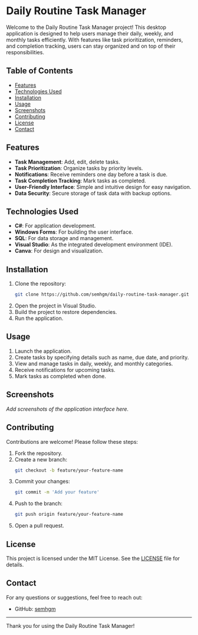 # Daily Routine Task Manager

Welcome to the Daily Routine Task Manager project! This desktop application is designed to help users manage their daily, weekly, and monthly tasks efficiently. With features like task prioritization, reminders, and completion tracking, users can stay organized and on top of their responsibilities.

## Table of Contents

- [Features](#features)
- [Technologies Used](#technologies-used)
- [Installation](#installation)
- [Usage](#usage)
- [Screenshots](#screenshots)
- [Contributing](#contributing)
- [License](#license)
- [Contact](#contact)

## Features

- **Task Management**: Add, edit, delete tasks.
- **Task Prioritization**: Organize tasks by priority levels.
- **Notifications**: Receive reminders one day before a task is due.
- **Task Completion Tracking**: Mark tasks as completed.
- **User-Friendly Interface**: Simple and intuitive design for easy navigation.
- **Data Security**: Secure storage of task data with backup options.

## Technologies Used

- **C#**: For application development.
- **Windows Forms**: For building the user interface.
- **SQL**: For data storage and management.
- **Visual Studio**: As the integrated development environment (IDE).
- **Canva**: For design and visualization.

## Installation

1. Clone the repository:
   ```bash
   git clone https://github.com/semhgm/daily-routine-task-manager.git
   ```
2. Open the project in Visual Studio.
3. Build the project to restore dependencies.
4. Run the application.

## Usage

1. Launch the application.
2. Create tasks by specifying details such as name, due date, and priority.
3. View and manage tasks in daily, weekly, and monthly categories.
4. Receive notifications for upcoming tasks.
5. Mark tasks as completed when done.

## Screenshots

_Add screenshots of the application interface here._

## Contributing

Contributions are welcome! Please follow these steps:

1. Fork the repository.
2. Create a new branch:
   ```bash
   git checkout -b feature/your-feature-name
   ```
3. Commit your changes:
   ```bash
   git commit -m 'Add your feature'
   ```
4. Push to the branch:
   ```bash
   git push origin feature/your-feature-name
   ```
5. Open a pull request.

## License

This project is licensed under the MIT License. See the [LICENSE](LICENSE) file for details.

## Contact

For any questions or suggestions, feel free to reach out:

- GitHub: [semhgm](https://github.com/semhgm)

---

Thank you for using the Daily Routine Task Manager!
```
